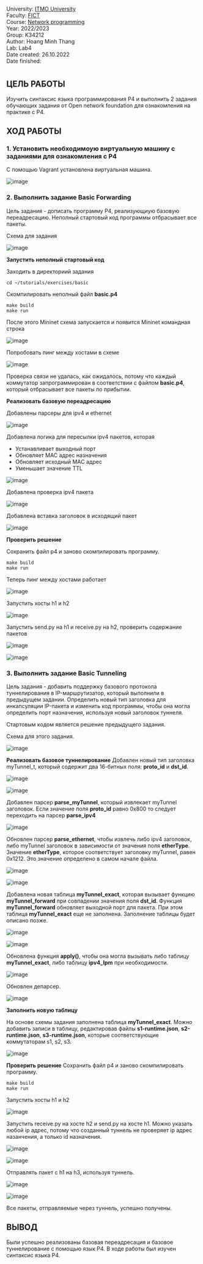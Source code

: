 University: [ITMO University](https://itmo.ru/ru/)  
Faculty: [FICT](https://fict.itmo.ru)  
Course: [Network programming](https://github.com/itmo-ict-faculty/network-programming)  
Year: 2022/2023  
Group: K34212  
Author: Hoang Minh Thang  
Lab: Lab4  
Date created: 26.10.2022  
Date finished: 
#
## ЦЕЛЬ РАБОТЫ
Изучить синтаксис языка программирования P4 и выполнить 2 задания обучающих задания от Open network foundation для ознакомления на практике с P4.
## ХОД РАБОТЫ
### 1. Установить необходимоую виртуальную машину с заданиями для ознакомления с P4
С помощью Vagrant установлена виртуальная машина.

![image](https://user-images.githubusercontent.com/61542577/204060436-98c41af4-8ee8-4e93-890f-04e982e6e077.png)

### 2. Выполнить задание Basic Forwarding
Цель задания - дописать программу P4, реализующиую базовую переадресацию.
Неполный стартовый код программы отбрасывает все пакеты.

Схема для задания

![image](https://user-images.githubusercontent.com/61542577/204061065-72d9b574-6adc-43fa-9b4b-e8ed9659bd96.png)

**Запустить неполный стартовый код**

Заходить в директориий задания
```
cd ~/tutorials/exercises/basic
```
Скомпилировать неполный файл **basic.p4**
```
make build
make run
```
После этого Mininet схема запускается и появится Mininet командная строка

![image](https://user-images.githubusercontent.com/61542577/204061422-bf0d1793-fcde-486d-b9f9-3ed8497aabec.png)

Попробовать пинг между хостами в схеме

![image](https://user-images.githubusercontent.com/61542577/204061862-3e954489-07d5-416e-9d3e-9bdab482c38b.png)

Проверка связи не удалась, как ожидалось, потому что каждый коммутатор запрограммирован в соответствии с файлом **basic.p4**, который отбрасывает все пакеты по прибытии.

**Реализовать базовую переадресацию**

Добавлены парсеры для ipv4 и ethernet

![image](https://user-images.githubusercontent.com/61542577/204062087-30b432fa-3b60-4c06-a863-e54ff409f1ec.png)

Добавлена логика для пересылки ipv4 пакетов, которая
- Устанавливает выходный порт
- Обновляет MAC адрес назначения 
- Обновляет исходный MAC адрес
- Уменьшает значение TTL

![image](https://user-images.githubusercontent.com/61542577/204062266-53f61654-dea8-4f23-89ea-5de7bfe0b4b4.png)

Добавлена проверка ipv4 пакета

![image](https://user-images.githubusercontent.com/61542577/204062456-266c4824-8bce-458a-afef-c8726c8fc1de.png)

Добавлена вставка заголовок в исходящий пакет

![image](https://user-images.githubusercontent.com/61542577/204062631-ddb9009a-1562-47f4-8ac9-6fbba926c8e3.png)

**Проверить решение**

Сохранить файл p4 и заново скомпилировать программу.
```
make build
make run
```
Теперь пинг между хостами работает

![image](https://user-images.githubusercontent.com/61542577/204062737-7754d191-4b3f-4775-b183-758fcc328444.png)

Запустить хосты h1 и h2

![image](https://user-images.githubusercontent.com/61542577/204062858-9e1d51fc-9d21-4a2b-bf95-b4abf1c96a67.png)

Запустить send.py на h1 и receive.py на h2, проверить содержание пакетов

![image](https://user-images.githubusercontent.com/61542577/204063071-b46ad26f-1381-47ee-ab02-02383e3f5aab.png)

![image](https://user-images.githubusercontent.com/61542577/204063079-188ec4ba-58d1-4c83-8721-d32c3670382f.png)

### 3. Выполнить задание Basic Tunneling
Цель задания - добавить поддержку базового протокола туннелирования в IP-маршрутизатор, который выполнили в предыдущем задании. Определить новый тип заголовка для инкапсуляции IP-пакета и изменить код программы, чтобы она могла определить порт назначения, используя новый заголовок туннеля.

Стартовым кодом является решение предыдущего задания.

Схема для этого задания.

![image](https://user-images.githubusercontent.com/61542577/204066359-5f16d5f0-f6de-4a12-ab74-6b2d0e4372e3.png)

**Реализовать базовое туннелирование**
Добавлен новый тип заголовка myTunnel_t, который содержит два 16-битных поля: **proto_id** и **dst_id**.

![image](https://user-images.githubusercontent.com/61542577/204066467-2498979c-290f-4d8d-8758-e67ef8b6020e.png)

![image](https://user-images.githubusercontent.com/61542577/204066470-e773abdc-3484-4c63-8ecd-13ded6646dcb.png)

Добавлен парсер **parse_myTunnel**, который извлекает myTunnel заголовок. Если значение поля **proto_id** равно 0x800 то следует переходить на парсер **parse_ipv4** 

![image](https://user-images.githubusercontent.com/61542577/204066586-7a86a95a-b65f-44f1-8dfa-a6c22f218eb9.png)

Обновлен парсер **parse_ethernet**, чтобы извлечь либо ipv4 заголовок, либо myTunnel заголовок в зависимости от значения поля **etherType**. Значение **etherType**, которое соответствует заголовку myTunnel, равен 0x1212. Это значение определено в самом начале файла.

![image](https://user-images.githubusercontent.com/61542577/204066759-b09df2fc-00b6-45a9-8c02-9e57d3abedb3.png)

![image](https://user-images.githubusercontent.com/61542577/204066772-1f1a3db2-36d8-4fec-863c-e090f5006e2e.png)

Добавлена новая таблица **myTunnel_exact**, которая вызывает функцию **myTunnel_forward** при совпадении значения поля **dst_id**.
Функция **myTunnel_forward** обновляет выходной порт для пакета. При этом таблица **myTunnel_exact** еще не заполнена. Заполнение таблицы будет описано позже.

![image](https://user-images.githubusercontent.com/61542577/204066941-056e17c0-517c-41d0-afdd-728965b2c1cd.png)

![image](https://user-images.githubusercontent.com/61542577/204066952-6216cf63-b061-4891-b0bf-f4e201271bda.png)

Обновлена функция **apply()**, чтобы она могла вызывать либо таблицу **myTunnel_exact**, либо таблицу **ipv4_lpm** при необходимости.

![image](https://user-images.githubusercontent.com/61542577/204067074-96b94d8d-09c7-4087-919a-bcdf43e10695.png)

Обновлен депарсер.

![image](https://user-images.githubusercontent.com/61542577/204067090-8d5df121-5d1b-490b-90cf-9819c43a2c75.png)

**Заполнить новую таблицу**

На основе схемы задания заполнена таблица **myTunnel_exact**. Можно добавить записи в таблицу, редактировав файлы **s1-runtime.json**, **s2-runtime.json**, **s3-runtime.json**, которые соответствующие коммутаторам s1, s2, s3.

![image](https://user-images.githubusercontent.com/61542577/204067235-bad97c8d-c4fa-44a4-85c9-3be49d2bbc1d.png)

**Проверить решение**
Сохранить файл p4 и заново скомпилировать программу.
```
make build
make run
```

Запустить хосты h1 и h2

![image](https://user-images.githubusercontent.com/61542577/204067299-41d05300-1eaf-4e7a-984a-e0e3372741d5.png)

Запустить receive.py на хосте h2 и send.py на хосте h1. Можно указать любой ip адрес, потому что созданный туннель не проверяет ip адрес назанчения, а только id назначения.

![image](https://user-images.githubusercontent.com/61542577/204067430-f329d08a-14f8-46b1-a31f-9aae480c4073.png)

![image](https://user-images.githubusercontent.com/61542577/204067437-debec1d2-c20e-44f7-afb6-775d2955bae7.png)

Отправлять пакет с h1 на h3, используя туннель.

![image](https://user-images.githubusercontent.com/61542577/204067519-d2ba28ce-700a-4710-8d69-a96f1077585b.png)

![image](https://user-images.githubusercontent.com/61542577/204067530-3da57de1-67ab-4379-a174-9b5e9a1cb728.png)

Все пакеты, отправляемые через туннель, успешно получены.

## ВЫВОД
Были успешно реализованы базовая переадресация и базовое туннелирование с помощью язык P4. В ходе работы был изучен синтаксис языка P4.












